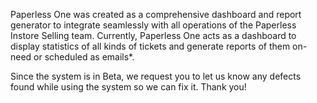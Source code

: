 Paperless One was created as a comprehensive dashboard and report generator to integrate seamlessly with all operations of the Paperless Instore Selling team. Currently, Paperless One acts as a dashboard to display statistics of all kinds of tickets and generate reports of them on-need or scheduled as emails*.


Since the system is in Beta, we request you to let us know any defects found while using the system so we can fix it. Thank you!
